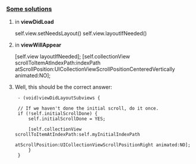 ### [Some solutions](http://stackoverflow.com/questions/15985574/uicollectionview-auto-scroll-to-cell-at-indexpath)

1. in **viewDidLoad**

	self.view.setNeedsLayout()
	self.view.layoutIfNeeded()

2. in **viewWillAppear**
	
	[self.view layoutIfNeeded];
	[self.collectionView scrollToItemAtIndexPath:indexPath atScrollPosition:UICollectionViewScrollPositionCenteredVertically animated:NO];


3. Well, this should be the correct answer:

    	- (void)viewDidLayoutSubviews {
    
    	// If we haven't done the initial scroll, do it once.
    	if (!self.initialScrollDone) {
    	    self.initialScrollDone = YES;
    
    		[self.collectionView scrollToItemAtIndexPath:self.myInitialIndexPath
    				                                    atScrollPosition:UICollectionViewScrollPositionRight animated:NO];
    		}
    	}